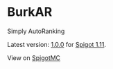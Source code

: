 # BurkAR

Simply AutoRanking

Latest version: [1.0.0](http://github.com/cjburkey01/BurkAR/releases/tag/1.0.0) for [Spigot 1.11](http://www.spigotmc.org/).

View on [SpigotMC](http://bit.ly/2kth834)